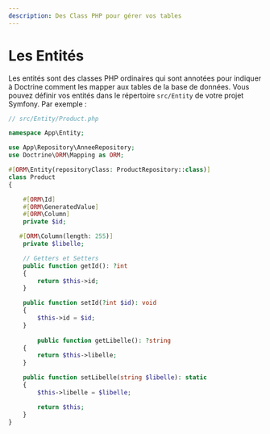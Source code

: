 ```yaml
---
description: Des Class PHP pour gérer vos tables
---
```


# Les Entités

Les entités sont des classes PHP ordinaires qui sont annotées pour indiquer à Doctrine comment les mapper aux tables de la base de données. Vous pouvez définir vos entités dans le répertoire `src/Entity` de votre projet Symfony. Par exemple :

```php
// src/Entity/Product.php

namespace App\Entity;

use App\Repository\AnneeRepository;
use Doctrine\ORM\Mapping as ORM;

#[ORM\Entity(repositoryClass: ProductRepository::class)]
class Product
{

    #[ORM\Id]
    #[ORM\GeneratedValue]
    #[ORM\Column]
    private $id;

   #[ORM\Column(length: 255)]
    private $libelle;

    // Getters et Setters
    public function getId(): ?int
    {
        return $this->id;
    }

    public function setId(?int $id): void
    {
        $this->id = $id;
    }
    
        public function getLibelle(): ?string
    {
        return $this->libelle;
    }

    public function setLibelle(string $libelle): static
    {
        $this->libelle = $libelle;

        return $this;
    }
}

```
